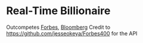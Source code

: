 # Real-Time Billionaire
Outcompetes [Forbes](https://www.forbes.com/real-time-billionaires/), [Bloomberg](https://www.bloomberg.com/billionaires/)
Credit to https://github.com/jesseokeya/Forbes400 for the API
